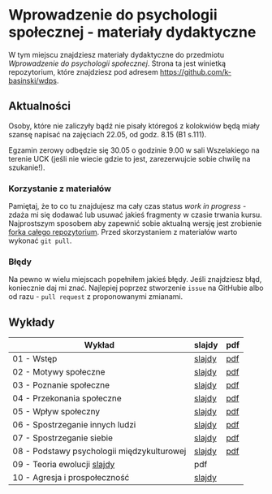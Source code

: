 # Wprowadzenie do psychologii społecznej - materiały dydaktyczne
W tym miejscu znajdziesz materiały dydaktyczne do przedmiotu *Wprowadzenie do psychologii społecznej*. Strona ta jest winietką repozytorium, które znajdziesz pod adresem <https://github.com/k-basinski/wdps>. 

## Aktualności

Osoby, które nie zaliczyły bądź nie pisały któregoś z kolokwiów będą miały szansę napisać na zajęciach 22.05, od godz. 8.15 (B1 s.111).

Egzamin zerowy odbędzie się 30.05 o godzinie 9.00 w sali Wszelakiego na terenie UCK (jeśli nie wiecie gdzie to jest, zarezerwujcie sobie chwilę na szukanie!).

### Korzystanie z materiałów
Pamiętaj, że to co tu znajdujesz ma cały czas status *work in progress* - zdaża mi się dodawać lub usuwać jakieś fragmenty w czasie trwania kursu. Najprostszym sposobem aby zapewnić sobie aktualną wersję jest zrobienie [forka całego repozytorium](https://help.github.com/articles/fork-a-repo/). Przed skorzystaniem z materiałów warto wykonać `git pull`. 

### Błędy
Na pewno w wielu miejscach popełniłem jakieś błędy. Jeśli znajdziesz błąd, koniecznie daj mi znać. Najlepiej poprzez stworzenie `issue` na GitHubie albo od razu - `pull request` z proponowanymi zmianami.

## Wykłady

Wykład | slajdy | pdf
------ | -------- | ------
01 - Wstęp | [slajdy](01-wstep.html) | [pdf](https://github.com/k-basinski/wdps/blob/master/01-wstep_handout.pdf)
02 - Motywy społeczne |[slajdy](02-motywy.html) | [pdf](https://github.com/k-basinski/wdps/blob/master/02-motywy_handout.pdf)
03 - Poznanie społeczne | [slajdy](03-poznanie.html) |  [pdf](https://github.com/k-basinski/wdps/blob/master/03-poznanie_handout.pdf)
04 - Przekonania społeczne | [slajdy](04-przekonania.html) |  [pdf](https://github.com/k-basinski/wdps/blob/master/04-przekonania_handout.pdf)
05 - Wpływ społeczny | [slajdy](05-wplyw.html) |  [pdf](05-wplyw_handout.pdf)
06 - Spostrzeganie innych ludzi | [slajdy](06-spostrzeganie_innych.html) | [pdf](06-spostrzeganie_innych_handout.pdf)
07 - Spostrzeganie siebie | [slajdy](07-spostrzeganie_siebie.html) | [pdf](07-spostrzeganie_siebie_handout.pdf)
08 - Podstawy psychologii międzykulturowej | [slajdy](08-miedzykulturowa.html) | [pdf](08-miedzykulturowa_handout.pdf)
09 - Teoria ewolucji [slajdy](09-ewolucja.html) | pdf
10 - Agresja i prospołeczność | [slajdy](https://github.com/k-basinski/wdps/blob/master/10-agresja.pdf)

